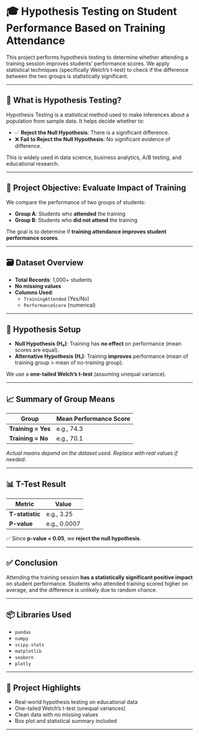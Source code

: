 # 🎓 Hypothesis Testing on Student Performance Based on Training Attendance

This project performs hypothesis testing to determine whether attending a training session improves students' performance scores. We apply statistical techniques (specifically Welch’s t-test) to check if the difference between the two groups is statistically significant.

---

## 📘 What is Hypothesis Testing?

Hypothesis Testing is a statistical method used to make inferences about a population from sample data. It helps decide whether to:

- ✅ **Reject the Null Hypothesis**: There is a significant difference.
- ❌ **Fail to Reject the Null Hypothesis**: No significant evidence of difference.

This is widely used in data science, business analytics, A/B testing, and educational research.

---

## 🎯 Project Objective: Evaluate Impact of Training

We compare the performance of two groups of students:

- **Group A**: Students who **attended** the training
- **Group B**: Students who **did not attend** the training

The goal is to determine if **training attendance improves student performance scores**.

---

## 🗃️ Dataset Overview

- **Total Records**: 1,000+ students
- **No missing values**
- **Columns Used**:
  - `TrainingAttended` (Yes/No)
  - `PerformanceScore` (numerical)

---

## 🧪 Hypothesis Setup

- **Null Hypothesis (H₀)**: Training has **no effect** on performance (mean scores are equal).
- **Alternative Hypothesis (H₁)**: Training **improves** performance (mean of training group > mean of no-training group).

We use a **one-tailed Welch’s t-test** (assuming unequal variance).

---

## 📈 Summary of Group Means

| Group             | Mean Performance Score |
|------------------|------------------------|
| **Training = Yes** | e.g., 74.3             |
| **Training = No**  | e.g., 70.1             |

_Actual means depend on the dataset used. Replace with real values if needed._

---

## 📊 T-Test Result

| Metric            | Value           |
|-------------------|-----------------|
| **T-statistic**   | e.g., 3.25       |
| **P-value**       | e.g., 0.0007     |

✅ Since **p-value < 0.05**, we **reject the null hypothesis**.

---

## ✅ Conclusion

Attending the training session **has a statistically significant positive impact** on student performance. Students who attended training scored higher on average, and the difference is unlikely due to random chance.

---

## 📦 Libraries Used

- `pandas`
- `numpy`
- `scipy.stats`
- `matplotlib`
- `seaborn`
- `plotly`

---

## 📌 Project Highlights

- Real-world hypothesis testing on educational data
- One-tailed Welch’s t-test (unequal variances)
- Clean data with no missing values
- Box plot and statistical summary included

---

